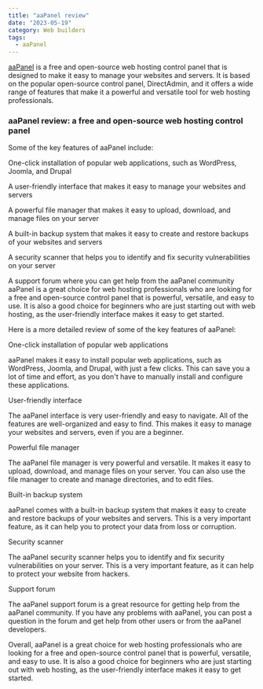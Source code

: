 ```yaml
---
title: "aaPanel review"
date: "2023-05-19"
category: Web builders
tags:
  - aaPanel
---
```


[aaPanel](https://www.aapanel.com/new/index.html) is a free and open-source web hosting control panel that is designed to make it easy to manage your websites and servers. It is based on the popular open-source control panel, DirectAdmin, and it offers a wide range of features that make it a powerful and versatile tool for web hosting professionals.

### aaPanel review: a free and open-source web hosting control panel

Some of the key features of aaPanel include:

One-click installation of popular web applications, such as WordPress, Joomla, and Drupal

A user-friendly interface that makes it easy to manage your websites and servers

A powerful file manager that makes it easy to upload, download, and manage files on your server

A built-in backup system that makes it easy to create and restore backups of your websites and servers

A security scanner that helps you to identify and fix security vulnerabilities on your server

A support forum where you can get help from the aaPanel community aaPanel is a great choice for web hosting professionals who are looking for a free and open-source control panel that is powerful, versatile, and easy to use. It is also a good choice for beginners who are just starting out with web hosting, as the user-friendly interface makes it easy to get started.

Here is a more detailed review of some of the key features of aaPanel:

One-click installation of popular web applications

aaPanel makes it easy to install popular web applications, such as WordPress, Joomla, and Drupal, with just a few clicks. This can save you a lot of time and effort, as you don't have to manually install and configure these applications.

User-friendly interface

The aaPanel interface is very user-friendly and easy to navigate. All of the features are well-organized and easy to find. This makes it easy to manage your websites and servers, even if you are a beginner.

Powerful file manager

The aaPanel file manager is very powerful and versatile. It makes it easy to upload, download, and manage files on your server. You can also use the file manager to create and manage directories, and to edit files.

Built-in backup system

aaPanel comes with a built-in backup system that makes it easy to create and restore backups of your websites and servers. This is a very important feature, as it can help you to protect your data from loss or corruption.

Security scanner

The aaPanel security scanner helps you to identify and fix security vulnerabilities on your server. This is a very important feature, as it can help to protect your website from hackers.

Support forum

The aaPanel support forum is a great resource for getting help from the aaPanel community. If you have any problems with aaPanel, you can post a question in the forum and get help from other users or from the aaPanel developers.

Overall, aaPanel is a great choice for web hosting professionals who are looking for a free and open-source control panel that is powerful, versatile, and easy to use. It is also a good choice for beginners who are just starting out with web hosting, as the user-friendly interface makes it easy to get started.
